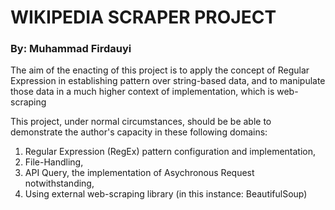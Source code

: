 # WIKIPEDIA SCRAPER PROJECT

### By: Muhammad Firdauyi

The aim of the enacting of this project is to apply the concept of Regular Expression in establishing pattern over string-based data, and to manipulate those data in a much higher context of implementation, which is web-scraping

This project, under normal circumstances, should be be able to demonstrate the author's capacity in these following domains: 
1. Regular Expression (RegEx) pattern configuration and implementation,
2. File-Handling, 
3. API Query, the implementation of Asychronous Request notwithstanding,
4. Using external web-scraping library (in this instance: BeautifulSoup)
